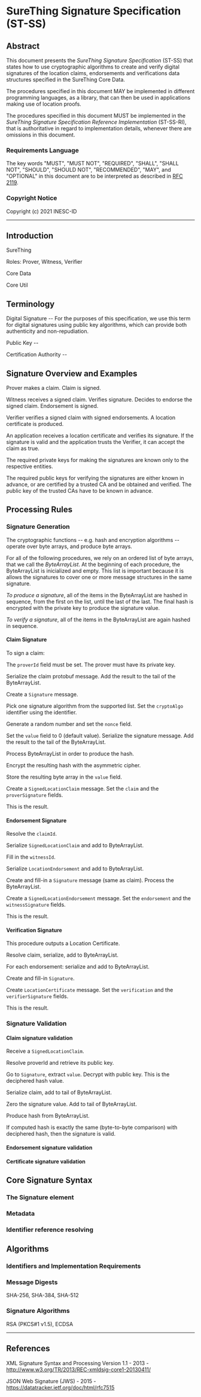 # SureThing Signature Specification (ST-SS)

## Abstract

This document presents the *SureThing Signature Specification* (ST-SS) that states how to use cryptographic algorithms to create and verify digital signatures of the location claims, endorsements and verifications data structures specified in the SureThing Core Data.

The procedures specified in this document MAY be implemented in different programming languages, as a library, that can then be used in applications making use of location proofs.

The procedures specified in this document MUST be implemented in the *SureThing Signature Specification Reference Implementation* (ST-SS-RI), that is authoritative in regard to implementation details, whenever there are omissions in this document.

### Requirements Language

The key words "MUST", "MUST NOT", "REQUIRED", "SHALL", "SHALL NOT", "SHOULD", "SHOULD NOT", "RECOMMENDED", "MAY", and "OPTIONAL" in this document are to be interpreted as described in [RFC 2119](https://datatracker.ietf.org/doc/html/rfc2119).

### Copyright Notice

Copyright (c) 2021 INESC-ID

---

## Introduction

SureThing

Roles: Prover, Witness, Verifier

Core Data

Core Util

## Terminology

Digital Signature -- For the purposes of this specification, we use this term for digital signatures using public key algorithms, which can provide both authenticity and  non-repudiation.

Public Key --

Certification Authority --

## Signature Overview and Examples

Prover makes a claim.
Claim is signed.

Witness receives a signed claim.
Verifies signature.
Decides to endorse the signed claim.
Endorsement is signed.

Verifier verifies a signed claim with signed endorsements.
A location certificate is produced.

An application receives a location certificate and verifies its signature.
If the signature is valid and the application trusts the Verifier, it can accept the claim as true.

The required private keys for making the signatures are known only to the respective entities.

The required public keys for verifying the signatures are either known in advance, or are certified by a trusted CA and be obtained and verified.
The public key of the trusted CAs have to be known in advance.

## Processing Rules

### Signature Generation

The cryptographic functions -- e.g. hash and encryption algorithms -- operate over byte arrays, and produce byte arrays.

For all of the following procedures, we rely on an ordered list of byte arrays, that we call the *ByteArrayList*.
At the beginning of each procedure, the ByteArrayList is inicialized and empty.
This list is important because it is allows the signatures to cover one or more message structures in the same signature.

*To produce a signature*, all of the items in the ByteArrayList are hashed in sequence, from the first on the list, until the last of the last.
The final hash is encrypted with the private key to produce the signature value.

*To verify a signature*, all of the items in the ByteArrayList are again hashed in sequence.

#### Claim Signature

To sign a claim:

The `proverId` field must be set.
The prover must have its private key.

Serialize the claim protobuf message.
Add the result to the tail of the ByteArrayList.

Create a `Signature` message.

Pick one signature algorithm from the supported list.
Set the `cryptoAlgo` identifier using the identifier.

Generate a random number and set the `nonce` field.

Set the `value` field to 0 (default value).
Serialize the signature message.
Add the result to the tail of the ByteArrayList.

Process ByteArrayList in order to produce the hash.

Encrypt the resulting hash with the asymmetric cipher.

Store the resulting byte array in the `value` field.

Create a `SignedLocationClaim` message.
Set the `claim` and the `proverSignature` fields.

This is the result.

#### Endorsement Signature

Resolve the `claimId`.

Serialize `SignedLocationClaim` and add to ByteArrayList.

Fill in the `witnessId`.

Serialize `LocationEndorsement` and add to ByteArrayList.

Create and fill-in a `Signature` message (same as claim).
Process the ByteArrayList.

Create a `SignedLocationEndorsement` message.
Set the `endorsement` and the `witnessSignature` fields.

This is the result.

#### Verification Signature

This procedure outputs a Location Certificate.

Resolve claim, serialize, add to ByteArrayList.

For each endorsement: serialize and add to ByteArrayList.

Create and fill-in `Signature`.

Create `LocationCertificate` message.
Set the `verification` and the `verifierSignature` fields.

This is the result.

### Signature Validation

#### Claim signature validation

Receive a `SignedLocationClaim`.

Resolve proverId and retrieve its public key.

Go to `Signature`, extract `value`.
Decrypt with public key.
This is the deciphered hash value.

Serialize claim, add to tail of ByteArrayList.

Zero the signature value. Add to tail of ByteArrayList.

Produce hash from ByteArrayList.

If computed hash is exactly the same (byte-to-byte comparison) with deciphered hash, then the signature is valid.

#### Endorsement signature validation

#### Certificate signature validation

## Core Signature Syntax

### The Signature element

### Metadata

### Identifier reference resolving

## Algorithms

### Identifiers and Implementation Requirements

### Message Digests

SHA-256, SHA-384, SHA-512

### Signature Algorithms

RSA (PKCS#1 v1.5), ECDSA

---

## References

XML Signature Syntax and Processing Version 1.1 - 2013 - <http://www.w3.org/TR/2013/REC-xmldsig-core1-20130411/>

JSON Web Signature (JWS) - 2015 - <https://datatracker.ietf.org/doc/html/rfc7515>
